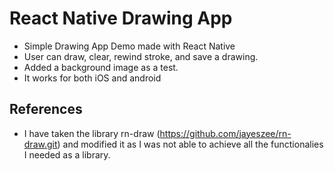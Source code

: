 # React Native Drawing App

- Simple Drawing App Demo made with React Native
- User can draw, clear, rewind stroke, and save a drawing.
- Added a background image as a test.
- It works for both iOS and android

## References
- I have taken the library rn-draw (https://github.com/jayeszee/rn-draw.git) and modified it as I was not able to achieve all the functionalies I needed as a library.

